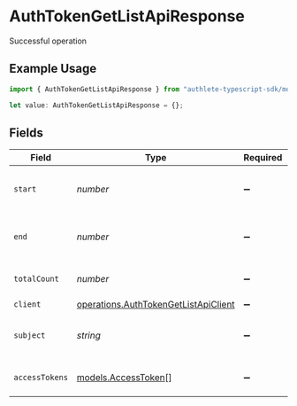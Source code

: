 # AuthTokenGetListApiResponse

Successful operation

## Example Usage

```typescript
import { AuthTokenGetListApiResponse } from "authlete-typescript-sdk/models/operations";

let value: AuthTokenGetListApiResponse = {};
```

## Fields

| Field                                                                                        | Type                                                                                         | Required                                                                                     | Description                                                                                  |
| -------------------------------------------------------------------------------------------- | -------------------------------------------------------------------------------------------- | -------------------------------------------------------------------------------------------- | -------------------------------------------------------------------------------------------- |
| `start`                                                                                      | *number*                                                                                     | :heavy_minus_sign:                                                                           | Start index of search results (inclusive).<br/>                                              |
| `end`                                                                                        | *number*                                                                                     | :heavy_minus_sign:                                                                           | End index of search results (exclusive).<br/>                                                |
| `totalCount`                                                                                 | *number*                                                                                     | :heavy_minus_sign:                                                                           | Unique ID of a client developer.<br/>                                                        |
| `client`                                                                                     | [operations.AuthTokenGetListApiClient](../../models/operations/authtokengetlistapiclient.md) | :heavy_minus_sign:                                                                           | N/A                                                                                          |
| `subject`                                                                                    | *string*                                                                                     | :heavy_minus_sign:                                                                           | Unique user ID of an end-user.<br/>                                                          |
| `accessTokens`                                                                               | [models.AccessToken](../../models/accesstoken.md)[]                                          | :heavy_minus_sign:                                                                           | An array of access tokens.<br/>                                                              |